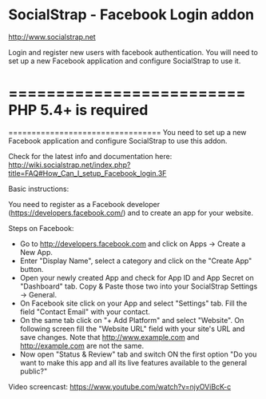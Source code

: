 
# SocialStrap - Facebook Login addon

http://www.socialstrap.net

Login and register new users with facebook authentication. You will need to set up a new Facebook application and configure SocialStrap to use it.


=========================
PHP 5.4+ is required
=========================


=================================
You need to set up a new Facebook application and configure SocialStrap to use this addon.

Check for the latest info and documentation here:
http://wiki.socialstrap.net/index.php?title=FAQ#How_Can_I_setup_Facebook_login.3F



Basic instructions:

You need to register as a Facebook developer (https://developers.facebook.com/) and to create an app for your website.

Steps on Facebook:
- Go to http://developers.facebook.com and click on Apps -> Create a New App.
- Enter "Display Name", select a category and click on the "Create App" button.
- Open your newly created App and check for App ID and App Secret on "Dashboard" tab. Copy & Paste those two into your SocialStrap Settings -> General.
- On Facebook site click on your App and select "Settings" tab. Fill the field "Contact Email" with your contact.
- On the same tab click on "+ Add Platform" and select "Website". On following screen fill the "Website URL" field with your site's URL and save changes. Note that http://www.example.com and http://example.com are not the same.
- Now open "Status & Review" tab and switch ON the first option "Do you want to make this app and all its live features available to the general public?"

Video screencast: https://www.youtube.com/watch?v=njyOViBcK-c


